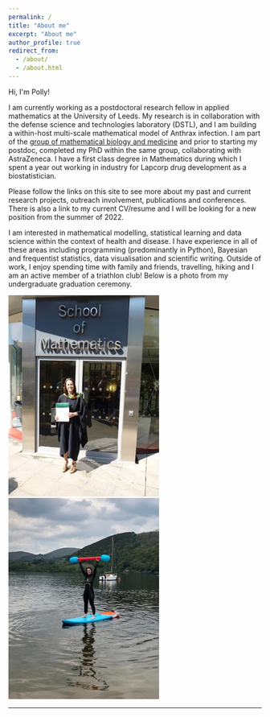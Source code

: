 ```yaml
---
permalink: /
title: "About me"
excerpt: "About me"
author_profile: true
redirect_from: 
  - /about/
  - /about.html
---
```


Hi, I'm Polly!  

I am currently working as a postdoctoral research fellow in applied mathematics at the University of Leeds. My research is in collaboration with the defense science and technologies laboratory (DSTL), and I am building a within-host multi-scale mathematical model of Anthrax infection. I am part of the [group of mathematical biology and medicine](http://www1.maths.leeds.ac.uk/school/research/mathbiomed/) and prior to starting my postdoc, completed my PhD within the same group, collaborating with AstraZeneca. I have a first class degree in Mathematics during which I spent a year out working in industry for Lapcorp drug development as a biostatistician.  

Please follow the links on this site to see more about my past and current research projects, outreach involvement, publications and conferences. There is also a link to my current CV/resume and I will be looking for a new position from the summer of 2022.  

I am interested in mathematical modelling, statistical learning and data science within the context of health and disease. I have experience in all of these areas including programming (predominantly in Python), Bayesian and frequentist statistics, data visualisation and scientific writing. Outside of work, I enjoy spending time with family and friends, travelling, hiking and I am an active member of a triathlon club! Below is a photo from my undergraduate graduation ceremony.

<img src="/images/Graduation2.png?raw=true"/><img src="/images/paddleboard2.jpg?raw=true"/>

---
